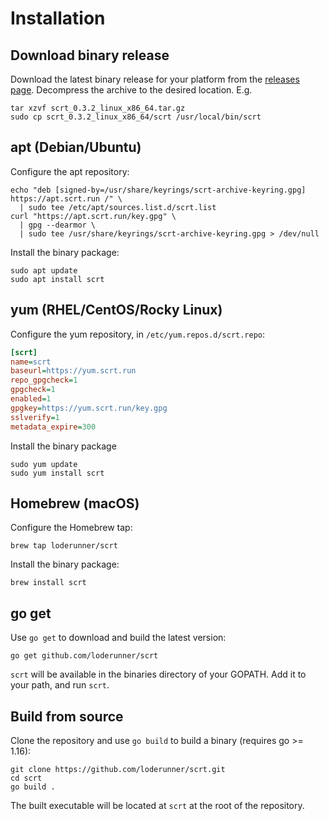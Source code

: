 # Installation

## Download binary release

Download the latest binary release for your platform from the [releases page](https://github.com/loderunner/scrt/releases). Decompress the archive to the desired location. E.g.

```shell
tar xzvf scrt_0.3.2_linux_x86_64.tar.gz
sudo cp scrt_0.3.2_linux_x86_64/scrt /usr/local/bin/scrt
```

## apt (Debian/Ubuntu)

Configure the apt repository:

```shell
echo "deb [signed-by=/usr/share/keyrings/scrt-archive-keyring.gpg] https://apt.scrt.run /" \
  | sudo tee /etc/apt/sources.list.d/scrt.list
curl "https://apt.scrt.run/key.gpg" \
  | gpg --dearmor \
  | sudo tee /usr/share/keyrings/scrt-archive-keyring.gpg > /dev/null
```

Install the binary package:

```shell
sudo apt update
sudo apt install scrt
```

## yum (RHEL/CentOS/Rocky Linux)

Configure the yum repository, in `/etc/yum.repos.d/scrt.repo`:

```ini
[scrt]
name=scrt
baseurl=https://yum.scrt.run
repo_gpgcheck=1
gpgcheck=1
enabled=1
gpgkey=https://yum.scrt.run/key.gpg
sslverify=1
metadata_expire=300
```

Install the binary package

```shell
sudo yum update
sudo yum install scrt
```

## Homebrew (macOS)

Configure the Homebrew tap:

```shell
brew tap loderunner/scrt
```

Install the binary package:

```
brew install scrt
```

## go get

Use `go get` to download and build the latest version:

```shell
go get github.com/loderunner/scrt
```

`scrt` will be available in the binaries directory of your GOPATH. Add it to your path, and run `scrt`.

## Build from source

Clone the repository and use `go build` to build a binary (requires go >= 1.16):

```shell
git clone https://github.com/loderunner/scrt.git
cd scrt
go build .
```

The built executable will be located at `scrt` at the root of the repository.
